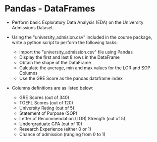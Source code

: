 
# Pandas - DataFrames

- Perform basic Exploratory Data Analysis (EDA) on the University Admissions Dataset.
- Using the "university_admision.csv" included in the course package, write a python script to perform the following tasks:
    - Import the "university_admission.csv" file using Pandas
    - Display the first and last 8 rows in the DataFrame
    - Obtain the shape of the DataFrame
    - Calculate the average, min and max values for the LOR and SOP Columns
    - Use the GRE Score as the pandas dataframe index

- Columns definitions are as listed below:
    - GRE Scores (out of 340)
    - TOEFL Scores (out of 120)
    - University Rating (out of 5)
    - Statement of Purpose (SOP)
    - Letter of Recommendation (LOR) Strength (out of 5)
    - Undergraduate GPA (out of 10)
    - Research Experience (either 0 or 1)
    - Chance of admission (ranging from 0 to 1)